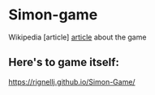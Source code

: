 # Simon-game
Wikipedia [article] [article](https://en.wikipedia.org/wiki/Simon_(game)) about the game
## Here's to game itself:
https://rignellj.github.io/Simon-Game/
